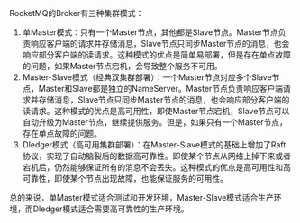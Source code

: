 RocketMQ的Broker有三种集群模式：

1. 单Master模式：只有一个Master节点，其他都是Slave节点。Master节点负责响应客户端的请求并存储消息，Slave节点只同步Master节点的消息，也会响应部分客户端的读请求。这种模式的优点是简单易部署，但是存在单点故障的问题，如果Master节点宕机，会导致整个服务不可用。
2. Master-Slave模式（经典双集群部署）：一个Master节点对应多个Slave节点，Master和Slave都是独立的NameServer。Master节点负责响应客户端请求并存储消息，Slave节点只同步Master节点的消息，也会响应部分客户端的读请求。这种模式的优点是高可用性，即使Master节点宕机，Slave节点可以自动升级为Master节点，继续提供服务。但是，如果只有一个Master节点，存在单点故障的问题。
3. Dledger模式（高可用集群部署）：在Master-Slave模式的基础上增加了Raft协议，实现了自动脑裂后的数据高可靠性。即使某个节点从网络上掉下来或者宕机后，仍然能够保证所有的消息不会丢失。这种模式的优点是高可用性和高可靠性，即使某个节点出现故障，也能保证服务的可用性。

总的来说，单Master模式适合测试和开发环境，Master-Slave模式适合生产环境，而Dledger模式适合需要高可靠性的生产环境。

